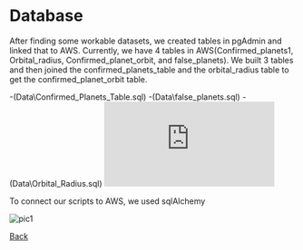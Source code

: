 # Database  

After finding some workable datasets, we created tables in pgAdmin and linked that to AWS. Currently, we have 4 tables in AWS(Confirmed_planets1, Orbital_radius, Confirmed_planet_orbit, and false_planets). We built 3 tables and then joined the confirmed_planets_table and the orbital_radius table to get the confirmed_planet_orbit table. 

-(Data\Confirmed_Planets_Table.sql)
-(Data\false_planets.sql)
-(Data\Orbital_Radius.sql)
![Add_Orbit_radius.sql](https://github.com/LiShanDa2021/exoplanet_detector/blob/main/Data/Add_Orbit_radius.sql)

To connect our scripts to AWS, we used sqlAlchemy

![pic1](https://github.com/LiShanDa2021/exoplanet_detector/blob/main/Data/ERD.png)

[Back](https://github.com/LiShanDa2021/exoplanet_detector/blob/main/README.md)

